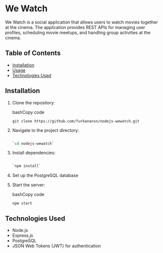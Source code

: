 
# We Watch

We Watch is a social application that allows users to watch movies together at the cinema. The application provides REST APIs for managing user profiles, scheduling movie meetups, and handling group activities at the cinema.

## Table of Contents

-   [Installation](https://chat.openai.com/#installation)
-   [Usage](https://chat.openai.com/#usage)
-   [Technologies Used](https://chat.openai.com/#technologies-used)

## Installation

1.  Clone the repository:
    
    bashCopy code
    
    `git clone https://github.com/furkanansn/nodejs-wewatch.git` 
    
2.  Navigate to the project directory:
    
    ```bash
    
    `cd nodejs-wewatch` 
    ```
3.  Install dependencies:
    
    ```bash
    
    `npm install` 
    ```
4.  Set up the PostgreSQL database
    
    
5.  Start the server:
    
    bashCopy code
    
    `npm start` 
    

## Technologies Used

-   Node.js
-   Express.js
-   PostgreSQL
-   JSON Web Tokens (JWT) for authentication
